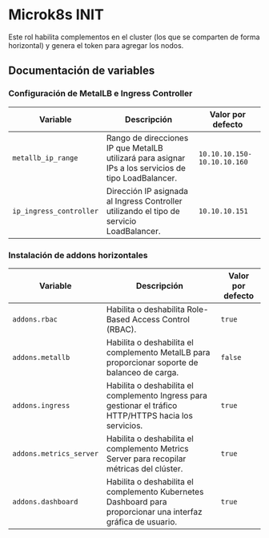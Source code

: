 # Microk8s INIT

Este rol habilita complementos en el cluster (los que se comparten de forma horizontal) y genera el token para agregar los nodos.

## Documentación de variables

### Configuración de MetalLB e Ingress Controller

| Variable                | Descripción                                                                                   | Valor por defecto           |
|-------------------------|-----------------------------------------------------------------------------------------------|-----------------------------|
| `metallb_ip_range`      | Rango de direcciones IP que MetalLB utilizará para asignar IPs a los servicios de tipo LoadBalancer. | `10.10.10.150-10.10.10.160` |
| `ip_ingress_controller` | Dirección IP asignada al Ingress Controller utilizando el tipo de servicio LoadBalancer.       | `10.10.10.151`              |

### Instalación de addons horizontales

| Variable                | Descripción                                                                                   | Valor por defecto           |
|-------------------------|-----------------------------------------------------------------------------------------------|-----------------------------|
| `addons.rbac`           | Habilita o deshabilita Role-Based Access Control (RBAC).                                       | `true`                      |
| `addons.metallb`        | Habilita o deshabilita el complemento MetalLB para proporcionar soporte de balanceo de carga.  | `false`                     |
| `addons.ingress`        | Habilita o deshabilita el complemento Ingress para gestionar el tráfico HTTP/HTTPS hacia los servicios. | `true`                      |
| `addons.metrics_server` | Habilita o deshabilita el complemento Metrics Server para recopilar métricas del clúster.      | `true`                      |
| `addons.dashboard`      | Habilita o deshabilita el complemento Kubernetes Dashboard para proporcionar una interfaz gráfica de usuario. | `true`                      |
